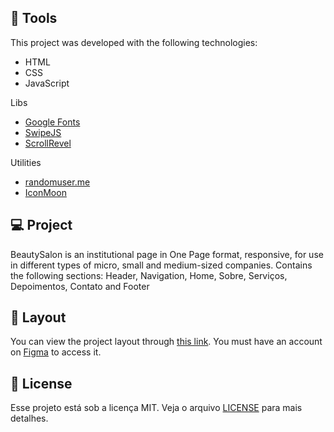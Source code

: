 ## 🚀 Tools

This project was developed with the following technologies:

- HTML
- CSS
- JavaScript

Libs

- [Google Fonts](https://fonts.google.com/)
- [SwipeJS](https://github.com/nolimits4web/Swiper)
- [ScrollRevel](https://scrollrevealjs.org)

Utilities

- [randomuser.me](https://randomuser.me/photos)
- [IconMoon](https://icomoon.io/app/#/select)

## 💻 Project

BeautySalon is an institutional page in One Page format, responsive, for use in different types of micro, small and medium-sized companies. Contains the following sections: Header, Navigation, Home, Sobre, Serviços, Depoimentos, Contato and Footer

## 🔖 Layout

You can view the project layout through [this link](https://www.figma.com/community/file/1009807319507822993/Origin-Six). You must have an account on [Figma](https://figma.com) to access it.

## 📝 License

Esse projeto está sob a licença MIT. Veja o arquivo [LICENSE](.github/LICENSE.md) para mais detalhes.
